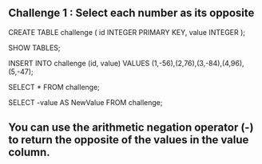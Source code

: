 ## Challenge 1 : Select each number as its opposite

CREATE TABLE challenge (
    id INTEGER PRIMARY KEY, 
    value INTEGER 
);

SHOW TABLES;

INSERT INTO challenge 
    (id, value) VALUES (1,-56),(2,76),(3,-84),(4,96),(5,-47);

SELECT * FROM challenge;

SELECT -value AS NewValue
FROM challenge;

## You can use the arithmetic negation operator (-) to return the opposite of the values in the value column.
